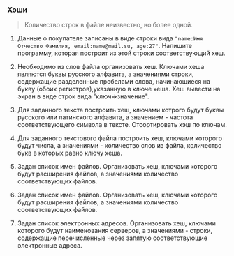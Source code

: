### Хэши

> Количество строк в файле неизвестно, но более одной.

1. Данные о покупателе записаны в виде строки вида `"name:Имя Отчество Фамилия, email:name@mail.su, age:27"`. Напишите программу, которая построит из этой строки соответствующий хеш.

2. Необходимо из слов файла организовать хеш. Ключами хеша являются буквы русского алфавита, а значениями строки, содержащие разделенные пробелами слова, начинающиеся на букву (обоих регистров),указанную в ключе хеша. Хеш вывести на экран в виде строк вида "ключ=>значение".

3. Для заданного текста построить хеш, ключами котрого будут буквы русского или латинского алфавита, а значением - частота соответствующего символа в тексте. Отсортировать хэш по ключам.

4. Для  заданного текстового файла построить хеш, ключами которого будут числа, а значениями - количество слов из файла, количество букв в которых равно ключу хеша.

5. Задан список имен файлов. Организовать хеш, ключами которого будут расширения файлов, а значениями количество соответствующих файлов.

6. Задан список имен файлов. Организовать хеш, ключами которого будут расширения файлов, а значениями количество соответствующих файлов.
 
7. Задан список электронных адресов. Организовать хеш, ключами которого будут наименования серверов, а значениями - строки, содержащие перечисленные через запятую соответствующие электронные адреса.